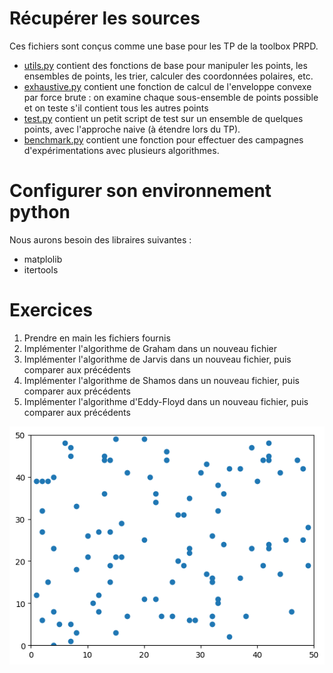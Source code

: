 # Récupérer les sources

Ces fichiers sont conçus comme une base pour les TP de la toolbox PRPD.
+ [utils.py](utils.py) contient des fonctions de base pour manipuler les points, les ensembles de points, les trier, calculer des coordonnées polaires, etc.
+ [exhaustive.py](exhaustive.py) contient une fonction de calcul de l'enveloppe convexe par force brute : on examine chaque sous-ensemble de points possible et on teste s'il contient tous les autres points
+ [test.py](test.py) contient un petit script de test sur un ensemble de quelques points, avec l'approche naive (à étendre lors du TP).
+ [benchmark.py](benchmark.py) contient une fonction pour effectuer des campagnes d'expérimentations avec plusieurs algorithmes.

# Configurer son environnement python

Nous aurons besoin des libraires suivantes :
+ matplolib
+ itertools

# Exercices

1. Prendre en main les fichiers fournis
2. Implémenter l'algorithme de Graham dans un nouveau fichier 
3. Implémenter l'algorithme de Jarvis dans un nouveau fichier, puis comparer aux précédents
4. Implémenter l'algorithme de Shamos dans un nouveau fichier, puis comparer aux précédents
5. Implémenter l'algorithme d'Eddy-Floyd dans un nouveau fichier, puis comparer aux précédents

![Jarvis march](figs/ps1.gif)

